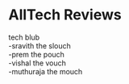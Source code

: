  # AllTech Reviews

tech blub  
-sravith the slouch  
-prem the pouch  
-vishal the vouch  
-muthuraja the mouch
